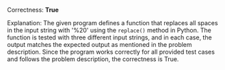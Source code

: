 Correctness: **True**

Explanation: The given program defines a function that replaces all spaces in the input string with '%20' using the `replace()` method in Python. The function is tested with three different input strings, and in each case, the output matches the expected output as mentioned in the problem description. Since the program works correctly for all provided test cases and follows the problem description, the correctness is True.